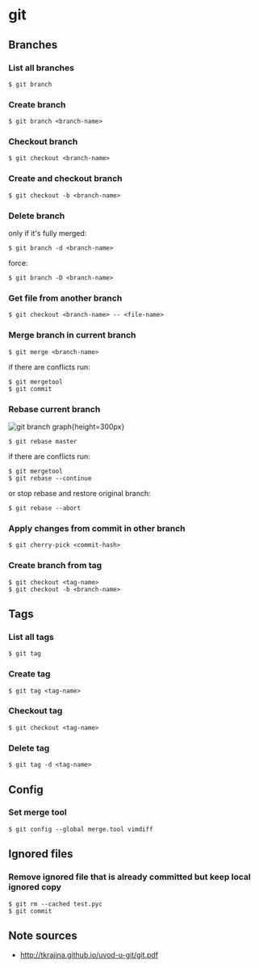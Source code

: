 # git

## Branches

### List all branches

	$ git branch

### Create branch

	$ git branch <branch-name>

### Checkout branch

	$ git checkout <branch-name>

### Create and checkout branch

	$ git checkout -b <branch-name>

### Delete branch

only if it's fully merged:

	$ git branch -d <branch-name>

force:

	$ git branch -D <branch-name>

### Get file from another branch

	$ git checkout <branch-name> -- <file-name>

### Merge branch in current branch

	$ git merge <branch-name>

if there are conflicts run:

	$ git mergetool
	$ git commit

### Rebase current branch

![git branch graph](/files/sysadmin/cli/git/git-rebase-graph.png){height=300px}

	$ git rebase master

if there are conflicts run:

	$ git mergetool
	$ git rebase --continue

or stop rebase and restore original branch:

	$ git rebase --abort

### Apply changes from commit in other branch

	$ git cherry-pick <commit-hash>

### Create branch from tag

	$ git checkout <tag-name>
	$ git checkout -b <branch-name>

## Tags

### List all tags

	$ git tag

### Create tag

	$ git tag <tag-name>

### Checkout tag

	$ git checkout <tag-name>

### Delete tag

	$ git tag -d <tag-name>

## Config

### Set merge tool

	$ git config --global merge.tool vimdiff

## Ignored files

### Remove ignored file that is already committed but keep local ignored copy

	$ git rm --cached test.pyc
	$ git commit

## Note sources

- <http://tkrajina.github.io/uvod-u-git/git.pdf>
